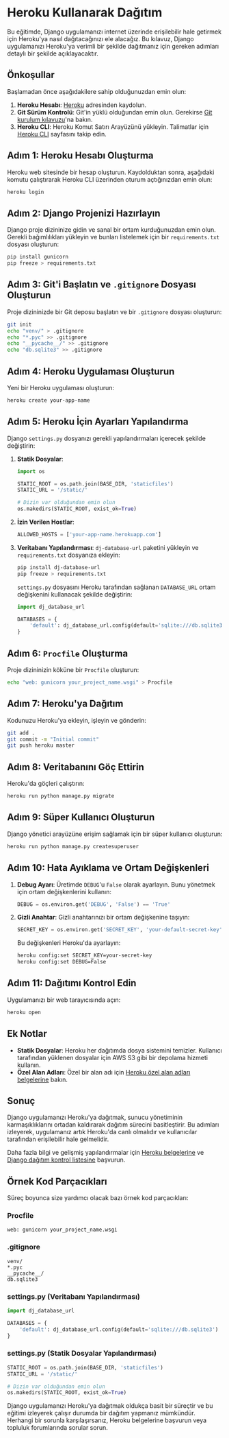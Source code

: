# Heroku Kullanarak Dağıtım

Bu eğitimde, Django uygulamanızı internet üzerinde erişilebilir hale getirmek için Heroku'ya nasıl dağıtacağınızı ele alacağız. Bu kılavuz, Django uygulamanızı Heroku'ya verimli bir şekilde dağıtmanız için gereken adımları detaylı bir şekilde açıklayacaktır.

## Önkoşullar

Başlamadan önce aşağıdakilere sahip olduğunuzdan emin olun:

1. **Heroku Hesabı**: [Heroku](https://signup.heroku.com/) adresinden kaydolun.
2. **Git Sürüm Kontrolü**: Git'in yüklü olduğundan emin olun. Gerekirse [Git kurulum kılavuzu](https://git-scm.com/book/en/v2/Getting-Started-Installing-Git)'na bakın.
3. **Heroku CLI**: Heroku Komut Satırı Arayüzünü yükleyin. Talimatlar için [Heroku CLI](https://devcenter.heroku.com/articles/heroku-cli) sayfasını takip edin.

## Adım 1: Heroku Hesabı Oluşturma

Heroku web sitesinde bir hesap oluşturun. Kaydolduktan sonra, aşağıdaki komutu çalıştırarak Heroku CLI üzerinden oturum açtığınızdan emin olun:
```bash
heroku login
```

## Adım 2: Django Projenizi Hazırlayın

Django proje dizininize gidin ve sanal bir ortam kurduğunuzdan emin olun. Gerekli bağımlılıkları yükleyin ve bunları listelemek için bir `requirements.txt` dosyası oluşturun:
```bash
pip install gunicorn
pip freeze > requirements.txt
```

## Adım 3: Git'i Başlatın ve `.gitignore` Dosyası Oluşturun

Proje dizininizde bir Git deposu başlatın ve bir `.gitignore` dosyası oluşturun:
```bash
git init
echo "venv/" > .gitignore
echo "*.pyc" >> .gitignore
echo "__pycache__/" >> .gitignore
echo "db.sqlite3" >> .gitignore
```

## Adım 4: Heroku Uygulaması Oluşturun

Yeni bir Heroku uygulaması oluşturun:
```bash
heroku create your-app-name
```

## Adım 5: Heroku İçin Ayarları Yapılandırma

Django `settings.py` dosyanızı gerekli yapılandırmaları içerecek şekilde değiştirin:

1. **Statik Dosyalar**:
    ```python
    import os

    STATIC_ROOT = os.path.join(BASE_DIR, 'staticfiles')
    STATIC_URL = '/static/'

    # Dizin var olduğundan emin olun
    os.makedirs(STATIC_ROOT, exist_ok=True)
    ```

2. **İzin Verilen Hostlar**:
    ```python
    ALLOWED_HOSTS = ['your-app-name.herokuapp.com']
    ```

3. **Veritabanı Yapılandırması**:
    `dj-database-url` paketini yükleyin ve `requirements.txt` dosyanıza ekleyin:
    ```bash
    pip install dj-database-url
    pip freeze > requirements.txt
    ```
    `settings.py` dosyasını Heroku tarafından sağlanan `DATABASE_URL` ortam değişkenini kullanacak şekilde değiştirin:
    ```python
    import dj_database_url

    DATABASES = {
        'default': dj_database_url.config(default='sqlite:///db.sqlite3')
    }
    ```

## Adım 6: `Procfile` Oluşturma

Proje dizininizin köküne bir `Procfile` oluşturun:
```bash
echo "web: gunicorn your_project_name.wsgi" > Procfile
```

## Adım 7: Heroku'ya Dağıtım

Kodunuzu Heroku'ya ekleyin, işleyin ve gönderin:
```bash
git add .
git commit -m "Initial commit"
git push heroku master
```

## Adım 8: Veritabanını Göç Ettirin

Heroku'da göçleri çalıştırın:
```bash
heroku run python manage.py migrate
```

## Adım 9: Süper Kullanıcı Oluşturun

Django yönetici arayüzüne erişim sağlamak için bir süper kullanıcı oluşturun:
```bash
heroku run python manage.py createsuperuser
```

## Adım 10: Hata Ayıklama ve Ortam Değişkenleri

1. **Debug Ayarı**:
    Üretimde `DEBUG`'u `False` olarak ayarlayın. Bunu yönetmek için ortam değişkenlerini kullanın:
    ```python
    DEBUG = os.environ.get('DEBUG', 'False') == 'True'
    ```

2. **Gizli Anahtar**:
    Gizli anahtarınızı bir ortam değişkenine taşıyın:
    ```python
    SECRET_KEY = os.environ.get('SECRET_KEY', 'your-default-secret-key')
    ```
    Bu değişkenleri Heroku'da ayarlayın:
    ```bash
    heroku config:set SECRET_KEY=your-secret-key
    heroku config:set DEBUG=False
    ```

## Adım 11: Dağıtımı Kontrol Edin

Uygulamanızı bir web tarayıcısında açın:
```bash
heroku open
```

## Ek Notlar

- **Statik Dosyalar**: Heroku her dağıtımda dosya sistemini temizler. Kullanıcı tarafından yüklenen dosyalar için AWS S3 gibi bir depolama hizmeti kullanın.
- **Özel Alan Adları**: Özel bir alan adı için [Heroku özel alan adları belgelerine](https://devcenter.heroku.com/articles/custom-domains) bakın.

## Sonuç

Django uygulamanızı Heroku'ya dağıtmak, sunucu yönetiminin karmaşıklıklarını ortadan kaldırarak dağıtım sürecini basitleştirir. Bu adımları izleyerek, uygulamanız artık Heroku'da canlı olmalıdır ve kullanıcılar tarafından erişilebilir hale gelmelidir.

Daha fazla bilgi ve gelişmiş yapılandırmalar için [Heroku belgelerine](https://devcenter.heroku.com/) ve [Django dağıtım kontrol listesine](https://docs.djangoproject.com/en/stable/howto/deployment/checklist/) başvurun.

## Örnek Kod Parçacıkları

Süreç boyunca size yardımcı olacak bazı örnek kod parçacıkları:

### Procfile
```plaintext
web: gunicorn your_project_name.wsgi
```

### .gitignore
```plaintext
venv/
*.pyc
__pycache__/
db.sqlite3
```

### settings.py (Veritabanı Yapılandırması)
```python
import dj_database_url

DATABASES = {
    'default': dj_database_url.config(default='sqlite:///db.sqlite3')
}
```

### settings.py (Statik Dosyalar Yapılandırması)
```python
STATIC_ROOT = os.path.join(BASE_DIR, 'staticfiles')
STATIC_URL = '/static/'

# Dizin var olduğundan emin olun
os.makedirs(STATIC_ROOT, exist_ok=True)
```

Django uygulamanızı Heroku'ya dağıtmak oldukça basit bir süreçtir ve bu eğitimi izleyerek çalışır durumda bir dağıtım yapmanız mümkündür. Herhangi bir sorunla karşılaşırsanız, Heroku belgelerine başvurun veya topluluk forumlarında sorular sorun.